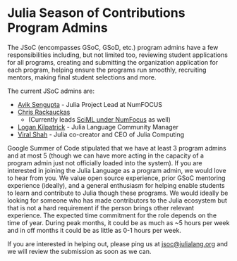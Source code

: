 # Julia Season of Contributions Program Admins

The JSoC (encompasses GSoC, GSoD, etc.) program admins have a few responsibilities including, but not limited too, reviewing student applications for all programs, creating and submitting the organization application for each program, helping ensure the programs run smoothly, recruiting mentors, making final student selections and more. 

The current JSoC admins are: 
- [Avik Sengupta](https://twitter.com/aviksengupta) - Julia Project Lead at NumFOCUS
- [Chris Rackauckas](https://twitter.com/ChrisRackauckas)
    - (Currently leads [SciML under NumFocus](https://sciml.ai/dev/#google_summer_of_code) as well)
- [Logan Kilpatrick](https://twitter.com/OfficialLoganK) - Julia Language Community Manager
- [Viral Shah](https://twitter.com/Viral_B_Shah) - Julia co-creator and CEO of Julia Computing
	
Google Summer of Code stipulated that we have at least 3 program admins and at most 5 (though we can have more acting in the capacity of a program admin just not officially loaded into the system). If you are interested in joining the Julia Language as a program admin, we would love to hear from you. We value open source experience, prior GSoC mentoring experience (ideally), and a general enthusiasm for helping enable students to learn and contribute to Julia though these programs. We would ideally be looking for someone who has made contributors to the Julia ecosystem but that is not a hard requirement if the person brings other relevant experience. The expected time commitment for the role depends on the time of year. During peak months, it could be as much as ~5 hours per week and in off months it could be as little as 0-1 hours per week.

If you are interested in helping out, please ping us at [jsoc@julialang.org](mailto:jsoc@julialang.org) and we will review the submission as soon as we can. 
